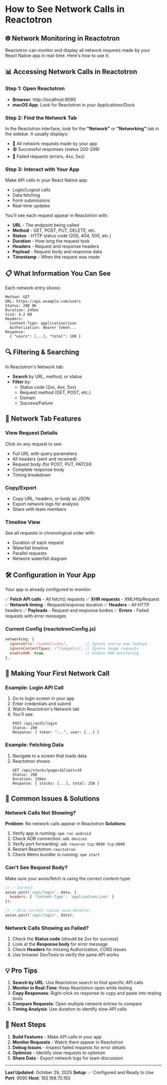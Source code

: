 # How to See Network Calls in Reactotron

## 🌐 Network Monitoring in Reactotron

Reactotron can monitor and display all network requests made by your React Native app in real-time. Here's how to use it:

## 📊 Accessing Network Calls in Reactotron

### Step 1: Open Reactotron
- **Browser**: http://localhost:9090
- **macOS App**: Look for Reactotron in your Applications/Dock

### Step 2: Find the Network Tab
In the Reactotron interface, look for the **"Network"** or **"Networking"** tab in the sidebar. It usually displays:
- 🔵 All network requests made by your app
- 🟢 Successful responses (status 200-299)
- 🔴 Failed requests (errors, 4xx, 5xx)

### Step 3: Interact with Your App
Make API calls in your React Native app:
- Login/Logout calls
- Data fetching
- Form submissions
- Real-time updates

You'll see each request appear in Reactotron with:
- **URL** - The endpoint being called
- **Method** - GET, POST, PUT, DELETE, etc.
- **Status** - HTTP status code (200, 404, 500, etc.)
- **Duration** - How long the request took
- **Headers** - Request and response headers
- **Payload** - Request body and response data
- **Timestamp** - When the request was made

## 📋 What Information You Can See

Each network entry shows:

```
Method: GET
URL: https://api.example.com/users
Status: 200 OK
Duration: 245ms
Size: 4.2 KB
Headers:
  Content-Type: application/json
  Authorization: Bearer token...
Response: 
  { "users": [...], "total": 100 }
```

## 🔍 Filtering & Searching

In Reactotron's Network tab:
- **Search** by URL, method, or status
- **Filter** by:
  - Status code (2xx, 4xx, 5xx)
  - Request method (GET, POST, etc.)
  - Domain
  - Success/Failure

## 📸 Network Tab Features

### View Request Details
Click on any request to see:
- Full URL with query parameters
- All headers (sent and received)
- Request body (for POST, PUT, PATCH)
- Complete response body
- Timing breakdown

### Copy/Export
- Copy URL, headers, or body as JSON
- Export network logs for analysis
- Share with team members

### Timeline View
See all requests in chronological order with:
- Duration of each request
- Waterfall timeline
- Parallel requests
- Network waterfall diagram

## 🛠️ Configuration in Your App

Your app is already configured to monitor:

✅ **Fetch API calls** - All fetch() requests
✅ **XHR requests** - XMLHttpRequest
✅ **Network timing** - Request/response duration
✅ **Headers** - All HTTP headers
✅ **Payloads** - Request and response bodies
✅ **Errors** - Failed requests with error messages

### Current Config (reactotronConfig.js)
```javascript
networking: {
  ignoreUrls: /symbolicate/,        // Ignore source map lookups
  ignoreContentTypes: /^(image)\//, // Ignore image requests
  enableXHR: true,                  // Enable XHR monitoring
},
```

## 🚀 Making Your First Network Call

### Example: Login API Call
1. Go to login screen in your app
2. Enter credentials and submit
3. Watch Reactotron's Network tab
4. You'll see:
   ```
   POST /api/auth/login
   Status: 200
   Response: { token: "...", user: {...} }
   ```

### Example: Fetching Data
1. Navigate to a screen that loads data
2. Reactotron shows:
   ```
   GET /api/stocks?page=1&limit=10
   Status: 200
   Duration: 156ms
   Response: { stocks: [...], total: 250 }
   ```

## 📱 Common Issues & Solutions

### Network Calls Not Showing?

**Problem**: No network calls appear in Reactotron
**Solutions**:
1. Verify app is running: `npm run android`
2. Check ADB connection: `adb devices`
3. Verify port forwarding: `adb reverse tcp:9090 tcp:9090`
4. Restart Reactotron: `reactotron`
5. Check Metro bundler is running: `npm start`

### Can't See Request Body?

Make sure your axios/fetch is using the correct content-type:
```javascript
// ✅ Correct
axios.post('/api/login', data, {
  headers: { 'Content-Type': 'application/json' }
});

// ✅ Also correct (axios auto-detects)
axios.post('/api/login', data);
```

### Network Calls Showing as Failed?

1. Check the **Status code** (should be 2xx for success)
2. Look at the **Response body** for error message
3. Check **Headers** for missing Authorization, CORS issues
4. Use browser DevTools to verify the same API works

## 💡 Pro Tips

1. **Search by URL**: Use Reactotron search to find specific API calls
2. **Monitor in Real-Time**: Keep Reactotron open while testing
3. **Copy Responses**: Right-click on response to copy and paste into testing tools
4. **Compare Requests**: Open multiple network entries to compare
5. **Timing Analysis**: Use duration to identify slow API calls

## 🎯 Next Steps

1. **Build Features** - Make API calls in your app
2. **Monitor Requests** - Watch them appear in Reactotron
3. **Debug Issues** - Inspect failed requests for error details
4. **Optimize** - Identify slow requests to optimize
5. **Share Data** - Export network logs for team discussion

---

**Last Updated**: October 29, 2025
**Setup**: ✅ Configured and Ready to Use
**Port**: 9090
**Host**: 192.168.70.150
